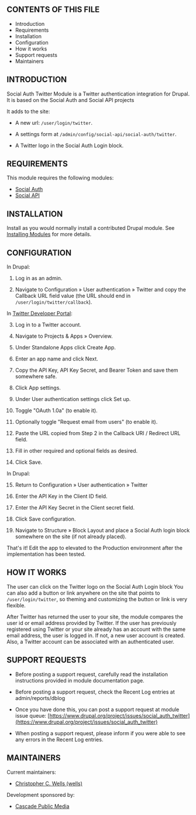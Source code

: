 CONTENTS OF THIS FILE
---------------------

 * Introduction
 * Requirements
 * Installation
 * Configuration
 * How it works
 * Support requests
 * Maintainers


INTRODUCTION
------------

Social Auth Twitter Module is a Twitter authentication integration for Drupal.
It is based on the Social Auth and Social API projects

It adds to the site:

 * A new url: `/user/login/twitter`.

 * A settings form at `/admin/config/social-api/social-auth/twitter`.

 * A Twitter logo in the Social Auth Login block.


REQUIREMENTS
------------

This module requires the following modules:

 * [Social Auth](https://drupal.org/project/social_auth)
 * [Social API](https://drupal.org/project/social_api)


INSTALLATION
------------

Install as you would normally install a contributed Drupal module. See
[Installing Modules](https://www.drupal.org/docs/extending-drupal/installing-modules)
for more details.


CONFIGURATION
-------------

In Drupal:

 1. Log in as an admin.

 2. Navigate to Configuration » User authentication » Twitter and
    copy the Callback URL field value (the URL should end in
    `/user/login/twitter/callback`).

In [Twitter Developer Portal](https://developer.twitter.com/portal):

 3. Log in to a Twitter account.

 4. Navigate to Projects & Apps » Overview.

 5. Under Standalone Apps click Create App.

 6. Enter an app name and click Next.

 7. Copy the API Key, API Key Secret, and Bearer Token and save them
    somewhere safe.

 8. Click App settings.

 9. Under User authentication settings click Set up.

 10. Toggle "OAuth 1.0a" (to enable it).

 11. Optionally toggle "Request email from users" (to enable it).

 12. Paste the URL copied from Step 2 in the Callback URI / Redirect URL field.

 13. Fill in other required and optional fields as desired.

 14. Click Save.

In Drupal:

 15. Return to Configuration » User authentication » Twitter

 16. Enter the API Key in the Client ID field.

 17. Enter the API Key Secret in the Client secret field.

 18. Click Save configuration.

 19. Navigate to Structure » Block Layout and place a Social Auth login block
     somewhere on the site (if not already placed).

That's it! Edit the app to elevated to the Production environment after the
implementation has been tested.


HOW IT WORKS
------------

The user can click on the Twitter logo on the Social Auth Login block
You can also add a button or link anywhere on the site that points
to `/user/login/twitter`, so theming and customizing the button or link
is very flexible.

After Twitter has returned the user to your site, the module compares the user
id or email address provided by Twitter. If the user has previously registered
using Twitter or your site already has an account with the same email address,
the user is logged in. If not, a new user account is created. Also, a Twitter
account can be associated with an authenticated user.


SUPPORT REQUESTS
----------------

 * Before posting a support request, carefully read the installation
   instructions provided in module documentation page.

 * Before posting a support request, check the Recent Log entries at
   admin/reports/dblog

 * Once you have done this, you can post a support request at module issue
   queue: [https://www.drupal.org/project/issues/social_auth_twitter](https://www.drupal.org/project/issues/social_auth_twitter)

 * When posting a support request, please inform if you were able to see any
   errors in the Recent Log entries.


MAINTAINERS
-----------

Current maintainers:

 * [Christopher C. Wells (wells)](https://www.drupal.org/u/wells)

Development sponsored by:

 * [Cascade Public Media](https://www.drupal.org/cascade-public-media)
